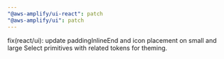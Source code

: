 ```yaml
---
"@aws-amplify/ui-react": patch
"@aws-amplify/ui": patch
---
```


fix(react/ui): update paddingInlineEnd and icon placement on small and large Select primitives with related tokens for theming. 
